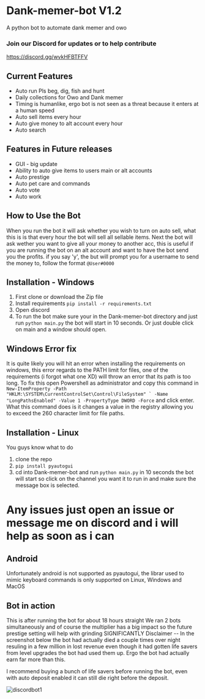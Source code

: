 # Dank-memer-bot  V1.2
A python bot to automate dank memer and owo

### Join our Discord for updates or to help contribute
https://discord.gg/wvkHFBTFFV

## Current Features
- Auto run Pls beg, dig, fish and hunt
- Daily collections for Owo and Dank memer
- Timing is humanlike, ergo bot is not seen as a threat because it enters at a human speed
- Auto sell items every hour
- Auto give money to alt account every hour
- Auto search

## Features in Future releases
- GUI - big update
- Ability to auto give items to users main or alt accounts
- Auto prestige
- Auto pet care and commands
- Auto vote
- Auto work

## How to Use the Bot
When you run the bot it will ask whether you wish to turn on auto sell, what this is is that every hour the bot will sell all sellable items. Next the bot will ask wether you want to give all your money to another acc, this is useful if you are running the bot on an alt account and want to have the bot send you the profits. if you say 'y', the but will prompt you for a username to send the money to, follow the format `@User#0000`

## Installation - Windows
1. First clone or download the Zip file
2. Install requirements
 `pip install -r requirements.txt`
3. Open discord
4. To run the bot make sure your in the Dank-memer-bot directory and just run `python main.py` the bot will start in 10 seconds. Or just double click on main and a window should open.

## Windows Error fix
It is quite likely you will hit an error when installing the requirements on windows, this error regards to the PATH limit for files, one of the requirements (i forgot what one XD) will throw an error that its path is too long. To fix this open Powershell as administrator and copy this command in ``New-ItemProperty -Path "HKLM:\SYSTEM\CurrentControlSet\Control\FileSystem" `
-Name "LongPathsEnabled" -Value 1 -PropertyType DWORD -Force`` and click enter. What this command does is it changes a value in the registry allowing you to exceed the 260 character limit for file paths.

## Installation - Linux
You guys know what to do
1. clone the repo
2. `pip install pyautogui`
3. cd into Dank-memer-bot and run `python main.py` in 10 seconds the bot will start so click on the channel you want it to run in and make sure the message box is selected.

# Any issues just open an issue or message me on discord and i will help as soon as i can

## Android
Unfortunately android is not supported as pyautogui, the librar used to mimic keyboard commands is only supported on Linux, Windows and MacOS

<!-- ## Installation - Android - Difficulty Easy
1. Download 'Termux' from 'F-droid' I recommend this as there are repository issues with the playstore version leaving it practically unusable. F-droid is safe to use, of course make sure its from the official website - https://f-droid.org/en/packages/com.termux/
After installing F-droid search for 'Termux' you will be met by this:

<img src="https://user-images.githubusercontent.com/55029062/147935060-1bbb7d33-c640-4ddf-b361-55649a9fdec8.png" width=30% height=30%>

2. After installing Termux run `apt update && apt upgrade` this will update the packages.
3. Next run `apt install python`
4. install the required library, 'pyautogui' by running the command `pip install pyautogui`
5. Now we just need git to clone the repo, `pkg install git`
6. Now run `git clone https://github.com/Nedcotter/Dank-memer-bot`
7. cd into the repo, `cd Dank-memer-bot/`
8. -->

## Bot in action
This is after running the bot for about 18 hours straight
We ran 2 bots simultaneously and of course the multiplier has a big impact so the future prestige setting will help with grinding SIGNIFICANTLY
Disclaimer -- In the screenshot below the bot had actually died a couple times over night resuling in a few million in lost revenue even though it had gotten life savers from level upgrades the bot had used them up. Ergo the bot had actually earn far more than this.

I recommend buying a bunch of life savers before running the bot, even with auto deposit enabled it can still die right before the deposit.


![discordbot1](https://user-images.githubusercontent.com/55029062/147928741-f70fb049-4005-43ab-bcc0-8b2632277fdf.png)

